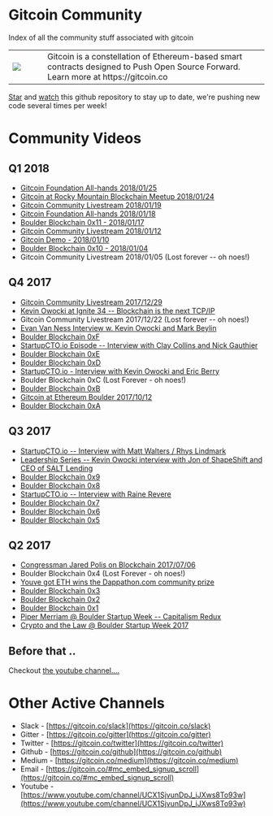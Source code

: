 # Gitcoin Community

Index of all the community stuff associated with gitcoin

<table>
<td width=100>
<img src='https://raw.githubusercontent.com/gitcoinco/gitcoinco/master/img/helmet.png'/>
</td>
<td width=800>
Gitcoin is a constellation of Ethereum-based smart contracts designed to Push Open Source Forward. Learn more at https://gitcoin.co
</td>
</table>

[Star](https://github.com/gitcoinco/gitcoinco/community) and [watch](https://github.com/gitcoinco/gitcoinco/community) this github repository to stay up to date, we're pushing new code several times per week!

# Community Videos

## Q1 2018 

* [Gitcoin Foundation All-hands 2018/01/25](https://youtu.be/5Hkm8XnFw4k) 
* [Gitcoin at Rocky Mountain Blockchain Meetup 2018/01/24](https://youtu.be/Ygoiz7tAZjo) 
* [Gitcoin Community Livestream 2018/01/19](https://youtu.be/ZCHrtz4ItH4) 
* [Gitcoin Foundation All-hands 2018/01/18](https://youtu.be/mD2MAxkhhmU) 
* [Boulder Blockchain 0x11 - 2018/01/17](https://www.youtube.com/watch?v=drZmA2oFTvk)
* [Gitcoin Community Livestream 2018/01/12](https://www.youtube.com/watch?v=PaDVPDvj-w0) 
* [Gitcoin Demo - 2018/01/10](https://www.youtube.com/watch?v=7UE_ysCC4js) 
* [Boulder Blockchain 0x10 - 2018/01/04](https://www.youtube.com/watch?v=evitT6ACm9I)
* Gitcoin Community Livestream 2018/01/05 (Lost forever -- oh noes!)

## Q4 2017 

* [Gitcoin Community Livestream 2017/12/29](https://www.youtube.com/watch?v=lv2zHss2s8c)
* [Kevin Owocki at Ignite 34 -- Blockchain is the next TCP/IP](https://www.youtube.com/watch?v=eaIeFQd8h3k) 
* Gitcoin Community Livestream 2017/12/22 (Lost forever -- oh noes!)
* [Evan Van Ness Interview w. Kevin Owocki and Mark Beylin](https://thebitcoinpodcast.com/an-ethereum-podcast-episode-8/)
* [Boulder Blockchain 0xF](https://www.youtube.com/watch?v=ExmZlC24ZJY)
* [StartupCTO.io Episode -- Interview with Clay Collins and Nick Gauthier](https://startupcto.io/podcast/0-59-blockchain-is-like-sriracha-its-delicious-clay-collins-nick-gauthier-of-nomics-com/)
* [Boulder Blockchain 0xE](https://www.youtube.com/watch?v=uSLdwhDw1Qw)
* [Boulder Blockchain 0xD](https://www.youtube.com/watch?v=Yk1LXnqkSSk)
* [StartupCTO.io - Interview with Kevin Owocki and Eric Berry](https://startupcto.io/podcast/0-57-sustaining-open-source-w-eric-berry-codesponsor-io/)
* Boulder Blockchain 0xC (Lost Forever - oh noes!)
* [Boulder Blockchain 0xB](https://www.youtube.com/watch?v=5HAzGuRGN44)
* [Gitcoin at Ethereum Boulder 2017/10/12](https://www.youtube.com/watch?v=B5C9UM8n1rU)
* [Boulder Blockchain 0xA](https://www.youtube.com/watch?v=IZiQSgMroA4)

## Q3 2017 

* [StartupCTO.io -- Interview with Matt Walters / Rhys Lindmark](https://startupcto.io/podcast/0-56-blockchain-nerdery-w-matt-walters-rhys-lindmark/)
* [Leadership Series -- Kevin Owocki interview with Jon of ShapeShift and CEO of SALT Lending](https://www.youtube.com/watch?v=vxmIOr0TCUM)
* [Boulder Blockchain 0x9](https://www.youtube.com/watch?v=VYULHYzXe7c)
* [Boulder Blockchain 0x8](https://www.youtube.com/watch?v=qpvOcct9K-U)
* [StartupCTO.io -- Interview with Raine Revere](https://startupcto.io/podcast/0-54-the-ethereum-ecosystem-w-raine-revere-lead-architect-at-prism/)
* [Boulder Blockchain 0x7](https://www.youtube.com/watch?v=CT49BvyiIlE)
* [Boulder Blockchain 0x6](https://www.youtube.com/watch?v=BChp_jBB2Q0)
* [Boulder Blockchain 0x5](https://www.youtube.com/watch?v=GN7GdSlR8OI)

## Q2 2017 

* [Congressman Jared Polis on Blockchain 2017/07/06](https://www.youtube.com/watch?v=cUgDpcmTdCA)
* Boulder Blockchain 0x4 (Lost Forever - oh noes!)
* [Youve got ETH wins the Dappathon.com community prize](https://www.youtube.com/watch?v=dk_Qz_cwNVk)
* [Boulder Blockchain 0x3](https://www.youtube.com/watch?v=yzllb6OTUz4)
* [Boulder Blockchain 0x2](https://www.youtube.com/watch?v=9adyuj-0NC8)
* [Boulder Blockchain 0x1](https://www.youtube.com/watch?v=bC-oas5ckak)
* [Piper Merriam @ Boulder Startup Week -- Capitalism Redux](https://www.youtube.com/watch?v=zPoaMC1qNFY)
* [Crypto and the Law @ Boulder Startup Week 2017](https://www.youtube.com/watch?v=6RN0F2CmXPU)

## Before that ..

Checkout [the youtube channel....](https://www.youtube.com/channel/UCX1SjvunDpJ_iJXws8To93w)

# Other Active Channels

* Slack - [https://gitcoin.co/slack](https://gitcoin.co/slack)
* Gitter - [https://gitcoin.co/gitter](https://gitcoin.co/gitter)
* Twitter - [https://gitcoin.co/twitter](https://gitcoin.co/twitter)
* Github - [https://gitcoin.co/github](https://gitcoin.co/github)
* Medium - [https://gitcoin.co/medium](https://gitcoin.co/medium)
* Email - [https://gitcoin.co/#mc_embed_signup_scroll](https://gitcoin.co/#mc_embed_signup_scroll)
* Youtube - [https://www.youtube.com/channel/UCX1SjvunDpJ_iJXws8To93w](https://www.youtube.com/channel/UCX1SjvunDpJ_iJXws8To93w)


<img src='https://ga-beacon.appspot.com/UA-102304388-1/gitcoinco/community' style='width:1px; height:1px;' >


